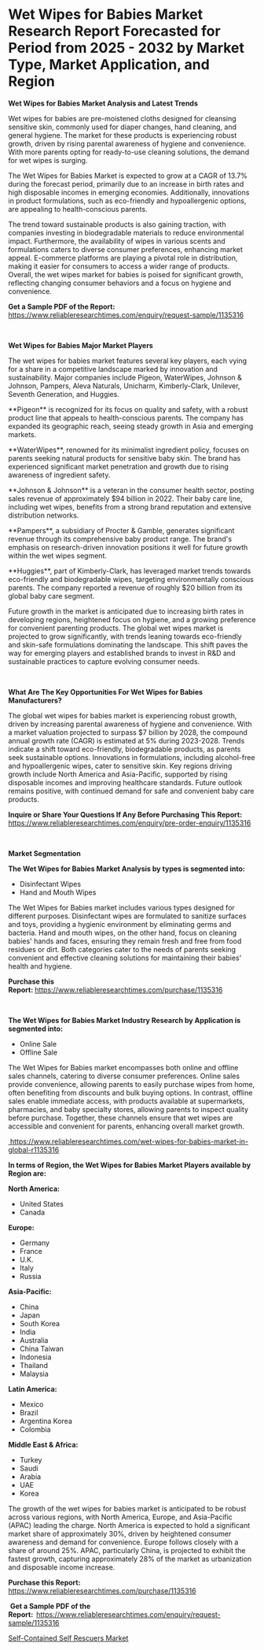 <p><h1>Wet Wipes for Babies Market Research Report Forecasted for Period from 2025 -  2032 by Market Type, Market Application, and Region</h1></p><p><strong>Wet Wipes for Babies Market Analysis and Latest Trends</strong></p>
<p><p>Wet wipes for babies are pre-moistened cloths designed for cleansing sensitive skin, commonly used for diaper changes, hand cleaning, and general hygiene. The market for these products is experiencing robust growth, driven by rising parental awareness of hygiene and convenience. With more parents opting for ready-to-use cleaning solutions, the demand for wet wipes is surging.</p><p>The Wet Wipes for Babies Market is expected to grow at a CAGR of 13.7% during the forecast period, primarily due to an increase in birth rates and high disposable incomes in emerging economies. Additionally, innovations in product formulations, such as eco-friendly and hypoallergenic options, are appealing to health-conscious parents. </p><p>The trend toward sustainable products is also gaining traction, with companies investing in biodegradable materials to reduce environmental impact. Furthermore, the availability of wipes in various scents and formulations caters to diverse consumer preferences, enhancing market appeal. E-commerce platforms are playing a pivotal role in distribution, making it easier for consumers to access a wider range of products. Overall, the wet wipes market for babies is poised for significant growth, reflecting changing consumer behaviors and a focus on hygiene and convenience.</p></p>
<p><strong>Get a Sample PDF of the Report:&nbsp;</strong> <a href="https://www.reliableresearchtimes.com/enquiry/request-sample/1135316?utm_campaign=3209&utm_medium=2&utm_source=Github&utm_content=ia&utm_term=25032025&utm_id=wet-wipes-for-babies">https://www.reliableresearchtimes.com/enquiry/request-sample/1135316</a></p>
<p>&nbsp;</p>
<p><strong>Wet Wipes for Babies Major Market Players</strong></p>
<p><p>The wet wipes for babies market features several key players, each vying for a share in a competitive landscape marked by innovation and sustainability. Major companies include Pigeon, WaterWipes, Johnson & Johnson, Pampers, Aleva Naturals, Unicharm, Kimberly-Clark, Unilever, Seventh Generation, and Huggies.</p><p>**Pigeon** is recognized for its focus on quality and safety, with a robust product line that appeals to health-conscious parents. The company has expanded its geographic reach, seeing steady growth in Asia and emerging markets.</p><p>**WaterWipes**, renowned for its minimalist ingredient policy, focuses on parents seeking natural products for sensitive baby skin. The brand has experienced significant market penetration and growth due to rising awareness of ingredient safety.</p><p>**Johnson & Johnson** is a veteran in the consumer health sector, posting sales revenue of approximately $94 billion in 2022. Their baby care line, including wet wipes, benefits from a strong brand reputation and extensive distribution networks.</p><p>**Pampers**, a subsidiary of Procter & Gamble, generates significant revenue through its comprehensive baby product range. The brand's emphasis on research-driven innovation positions it well for future growth within the wet wipes segment.</p><p>**Huggies**, part of Kimberly-Clark, has leveraged market trends towards eco-friendly and biodegradable wipes, targeting environmentally conscious parents. The company reported a revenue of roughly $20 billion from its global baby care segment.</p><p>Future growth in the market is anticipated due to increasing birth rates in developing regions, heightened focus on hygiene, and a growing preference for convenient parenting products. The global wet wipes market is projected to grow significantly, with trends leaning towards eco-friendly and skin-safe formulations dominating the landscape. This shift paves the way for emerging players and established brands to invest in R&D and sustainable practices to capture evolving consumer needs.</p></p>
<p>&nbsp;</p>
<p><strong>What Are The Key Opportunities For Wet Wipes for Babies Manufacturers?</strong></p>
<p><p>The global wet wipes for babies market is experiencing robust growth, driven by increasing parental awareness of hygiene and convenience. With a market valuation projected to surpass $7 billion by 2028, the compound annual growth rate (CAGR) is estimated at 5% during 2023-2028. Trends indicate a shift toward eco-friendly, biodegradable products, as parents seek sustainable options. Innovations in formulations, including alcohol-free and hypoallergenic wipes, cater to sensitive skin. Key regions driving growth include North America and Asia-Pacific, supported by rising disposable incomes and improving healthcare standards. Future outlook remains positive, with continued demand for safe and convenient baby care products.</p></p>
<p><strong>Inquire or Share Your Questions If Any Before Purchasing This Report:</strong> <a href="https://www.reliableresearchtimes.com/enquiry/pre-order-enquiry/1135316?utm_campaign=3209&utm_medium=2&utm_source=Github&utm_content=ia&utm_term=25032025&utm_id=wet-wipes-for-babies">https://www.reliableresearchtimes.com/enquiry/pre-order-enquiry/1135316</a></p>
<p>&nbsp;</p>
<p><strong>Market Segmentation</strong></p>
<p><strong>The Wet Wipes for Babies Market Analysis by types is segmented into:</strong></p>
<p><ul><li>Disinfectant Wipes</li><li>Hand and Mouth Wipes</li></ul></p>
<p><p>The Wet Wipes for Babies market includes various types designed for different purposes. Disinfectant wipes are formulated to sanitize surfaces and toys, providing a hygienic environment by eliminating germs and bacteria. Hand and mouth wipes, on the other hand, focus on cleaning babies' hands and faces, ensuring they remain fresh and free from food residues or dirt. Both categories cater to the needs of parents seeking convenient and effective cleaning solutions for maintaining their babies' health and hygiene.</p></p>
<p><strong>Purchase this Report:&nbsp;</strong><a href="https://www.reliableresearchtimes.com/purchase/1135316?utm_campaign=3209&utm_medium=2&utm_source=Github&utm_content=ia&utm_term=25032025&utm_id=wet-wipes-for-babies">https://www.reliableresearchtimes.com/purchase/1135316</a></p>
<p>&nbsp;</p>
<p><strong>The Wet Wipes for Babies Market Industry Research by Application is segmented into:</strong></p>
<p><ul><li>Online Sale</li><li>Offline Sale</li></ul></p>
<p><p>The Wet Wipes for Babies market encompasses both online and offline sales channels, catering to diverse consumer preferences. Online sales provide convenience, allowing parents to easily purchase wipes from home, often benefiting from discounts and bulk buying options. In contrast, offline sales enable immediate access, with products available at supermarkets, pharmacies, and baby specialty stores, allowing parents to inspect quality before purchase. Together, these channels ensure that wet wipes are accessible and convenient for parents, enhancing overall market growth.</p></p>
<p><a href="https://www.reliableresearchtimes.com/wet-wipes-for-babies-market-in-global-r1135316?utm_campaign=3209&utm_medium=2&utm_source=Github&utm_content=ia&utm_term=25032025&utm_id=wet-wipes-for-babies">&nbsp;https://www.reliableresearchtimes.com/wet-wipes-for-babies-market-in-global-r1135316</a></p>
<p><strong>In terms of Region, the Wet Wipes for Babies Market Players available by Region are:</strong></p>
<p>
    <p> <strong> North America: </strong>
        <ul>
            <li>United States</li>
            <li>Canada</li>
        </ul>
        </p> 
    <p> <strong> Europe: </strong>
        <ul>
            <li>Germany</li>
            <li>France</li>
            <li>U.K.</li>
            <li>Italy</li>
            <li>Russia</li>
        </ul>
        </p> 
    <p> <strong> Asia-Pacific: </strong>
        <ul>
            <li>China</li>
            <li>Japan</li>
            <li>South Korea</li>
            <li>India</li>
            <li>Australia</li>
            <li>China Taiwan</li>
            <li>Indonesia</li>
            <li>Thailand</li>
            <li>Malaysia</li>
        </ul>
        </p> 
    <p> <strong> Latin America: </strong>
        <ul>
            <li>Mexico</li>
            <li>Brazil</li>
            <li>Argentina Korea</li>
            <li>Colombia</li>
        </ul>
        </p> 
    <p> <strong> Middle East & Africa: </strong>
        <ul>
            <li>Turkey</li>
            <li>Saudi</li>
            <li>Arabia</li>
            <li>UAE</li>
            <li>Korea</li>
        </ul>
    </p>
    </p>
<p><p>The growth of the wet wipes for babies market is anticipated to be robust across various regions, with North America, Europe, and Asia-Pacific (APAC) leading the charge. North America is expected to hold a significant market share of approximately 30%, driven by heightened consumer awareness and demand for convenience. Europe follows closely with a share of around 25%. APAC, particularly China, is projected to exhibit the fastest growth, capturing approximately 28% of the market as urbanization and disposable income increase.</p></p>
<p><strong>Purchase this Report: </strong><a href="https://www.reliableresearchtimes.com/purchase/1135316?utm_campaign=3209&utm_medium=2&utm_source=Github&utm_content=ia&utm_term=25032025&utm_id=wet-wipes-for-babies">https://www.reliableresearchtimes.com/purchase/1135316</a></p>
<p>&nbsp;<strong>Get a Sample PDF of the Report:&nbsp;&nbsp;</strong><a href="https://www.reliableresearchtimes.com/enquiry/request-sample/1135316?utm_campaign=3209&utm_medium=2&utm_source=Github&utm_content=ia&utm_term=25032025&utm_id=wet-wipes-for-babies">https://www.reliableresearchtimes.com/enquiry/request-sample/1135316</a></p>
<p><strong></strong></p>
<p><p><a href="https://github.com/lisaeichler20775/Market-Research-Report-List-1/blob/main/self-contained-self-rescuers-market.md?utm_campaign=3209&utm_medium=2&utm_source=Github&utm_content=ia&utm_term=25032025&utm_id=wet-wipes-for-babies">Self-Contained Self Rescuers Market</a></p></p>